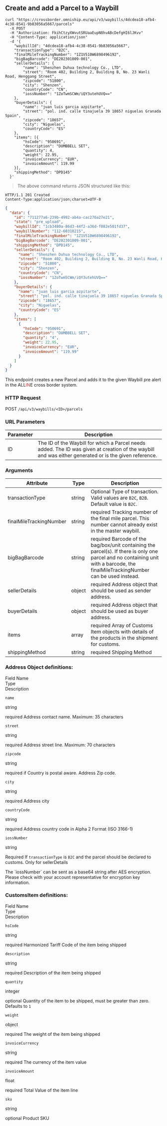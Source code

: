 ## Create and add a Parcel to a Waybill

```shell
curl "https://crossborder.omniship.eu/api/v3/waybills/4dcdea18-afb4-4c38-8541-9b83056a5667/parcels"
  -X POST
  -H "Authorization: FkihCtzyXWvutSRUaaEupN8hvABcDefgHI6lJKvv"
  -H "Content-Type: application/json"
  -d '{
	"waybillId": "4dcdea18-afb4-4c38-8541-9b83056a5667",
	"transactionType": "B2C",
	"finalMileTrackingNumber": "1Z1V510W6898496192",
	"bigBagBarcode": "DE202301009-001",
	"sellerDetails": {
		"name": "Shenzhen Duhua technology Co., LTD",
		"street": "Room 402, Building 2, Building B, No. 23 Wanli Road, Henggang Street",
		"zipcode": "51800",
		"city": "Shenzen",
		"countryCode": "CN",
		"iossNumber": "1ZoTwmSCWm/iQY3utehUVQ=="
	},
	"buyerDetails": {
		"name": "juan luis garcia azpitarte",
		"street": "pol. ind. calle tinajuela 39 18657 niguelas Granada Spain",
		"zipcode": "18657",
		"city": "Niguelas",
		"countryCode": "ES"
	},
	"items": [{
		"hsCode": "950691",
		"description": "DUMBBELL SET",
		"quantity": 4,
		"weight": 22.95,
		"invoiceCurrency": "EUR",
		"invoiceAmount": 119.99
	}],
	"shippingMethod": "DPD145"
  }'
```

> The above command returns JSON structured like this:

```
HTTP/1.1 201 Created
Content-Type:application/json;charset=UTF-8
```

```json
{
  "data": {
    "id": "711277a6-239b-4992-ab4a-cac276a27e21",
    "state": "pre_upload",
    "waybillId": "1cb3480a-86d3-44f2-a36d-f082e501fd37",
    "waybillNumber": "112-60318215",
    "finalMileTrackingNumber": "1Z1V510W6898496192",
    "bigBagBarcode": "DE202301009-001",
    "shippingMethod": "DPD145",
    "sellerDetails": {
      "name": "Shenzhen Duhua technology Co., LTD",
      "street": "Room 402, Building 2, Building B, No. 23 Wanli Road, Henggang Street",
      "zipcode": "51800",
      "city": "Shenzen",
      "countryCode": "CN",
      "iossNumber": "1ZoTwmSCWm/iQY3utehUVQ=="
    },
    "buyerDetails": {
      "name": "juan luis garcia azpitarte",
      "street": "pol. ind. calle tinajuela 39 18657 niguelas Granada Spain",
      "zipcode": "18657",
      "city": "Niguelas",
      "countryCode": "ES"
    },
    "items": [
      {
        "hsCode": "950691",
        "description": "DUMBBELL SET",
        "quantity": "4",
        "weight": 22.95,
        "invoiceCurrency": "EUR",
        "invoiceAmount": "119.99"
      }
    ]
  }
}
```

This endpoint creates a new Parcel and adds it to the given Waybill pre alert in the <span class="font-weight: bold">ALL<span style="color: #d83636;">IN</span>E</span> cross border system. 

### HTTP Request

<span class="http-verb post">POST</span> `/api/v3/waybills/<ID>/parcels`

### URL Parameters

| Parameter | Description                                                                                                                                                                                                   |
|-----------|---------------------------------------------------------------------------------------------------------------------------------------------------------------------------------------------------------------|
| ID        | The ID of the <span class="object">Waybill</span> for which a <span class="object">Parcel</span> needs added. The ID was given at creation of the waybill and was either generated or is the given reference. |

### Arguments

| Attribute               | Type                             | Description                                                                                                                                                                                                      |
|-------------------------|----------------------------------|------------------------------------------------------------------------------------------------------------------------------------------------------------------------------------------------------------------|
| transactionType         | <span class="type">string</span> | <span class="optional">Optional</span> Type of transaction. Valid values are `B2C`, `B2B`. Default value is `B2C`.                                                                                               |
| finalMileTrackingNumber | <span class="type">string</span> | <span class="required">required</span> Tracking number of the final mile parcel. This number cannot already exist in the master waybill.                                                                         | 
| bigBagBarcode           | <span class="type">string</span> | <span class="required">required</span> Barcode of the bag/box/unit containing the parcel(s). If there is only one parcel and no containing unit with a barcode, the finalMileTrackingNumber can be used instead. |
| sellerDetails           | <span class="type">object</span> | <span class="required">required</span> <span class="object">Address</span> object that should be used as sender address.                                                                                         |
| buyerDetails            | <span class="type">object</span> | <span class="required">required</span> <span class="object">Address</span> object that should be used as buyer address.                                                                                          |
| items                   | <span class="type">array</span>  | <span class="required">required</span> Array of <span class="object">Customs Item</span> objects with details of the products in the shipment for customs.                                                       |
| shippingMethod          | <span class="type">string</span> | <span class="required">required</span> Shipping Method                                                                                                                                                           |

### Address Object definitions:

<div class="magic-block-parameters">
	<div class="block-parameters-table">
		<div class="table">
			<div class="tr">
				<div class="th" style="min-width: 120px;">Field Name</div>
				<div class="th">Type</div>
				<div class="th">Description</div>
			</div>
			<div class="tr">
				<div class="td"><p><code>name</code></p></div>
				<div class="td"><p><span>string</span></p></div>
				<div class="td"><p><span class="required">required</span> Address contact name. Maximum: 35 characters </p></div>
			</div>
			<div class="tr">
				<div class="td"><p><code>street</code></p></div>
				<div class="td"><p><span>string</span></p></div>
				<div class="td"><p><span class="required">required</span> Address street line. Maximum: 70 characters </p></div>
			</div>
			<div class="tr">
				<div class="td"><p><code>zipcode</code></p></div>
				<div class="td"><p><span>string</span></p></div>
				<div class="td"><p><span class="required_if">required if</span> Country is postal aware. Address Zip code. </p></div>
			</div>
			<div class="tr">
				<div class="td"><p><code>city</code></p></div>
				<div class="td"><p><span>string</span></p></div>
				<div class="td"><p><span class="required">required</span> Address city</p></div>
			</div>
			<div class="tr">
				<div class="td"><p><code>countryCode</code></p></div>
				<div class="td"><p><span>string</span></p></div>
				<div class="td"><p><span class="required">required</span> Address country code in Alpha 2 Format  (ISO 3166-1)</p></div>
			</div>
      <div class="tr">
				<div class="td"><p><code>iossNumber</code></p></div>
				<div class="td"><p><span>string</span></p></div>
				<div class="td"><p><span class="required_if">Required If</span> <code>transactionType</code> is <code>B2C</code> and the parcel should be declared to customs. Only for sellerDetails</p></div>
			</div>
		</div>
	</div>
</div>

<aside class="notice">
  The `iossNumber` can be sent as a base64 string after AES encryption. Please check with your account representative for encryption key information.
</aside>


### CustomsItem definitions:

<div class="magic-block-parameters">
	<div class="block-parameters-table">
		<div class="table">
			<div class="tr">
				<div class="th" style="min-width: 120px;">Field Name</div>
				<div class="th">Type</div>
				<div class="th">Description</div>
			</div>
      <div class="tr">
				<div class="td"><p><code>hsCode</code></p></div>
				<div class="td"><p><span>string</span></p></div>
				<div class="td"><p><span class="required">required</span> Harmonized Tariff Code of the item being shipped</p></div>
			</div>
			<div class="tr">
				<div class="td"><p><code>description</code></p></div>
				<div class="td"><p><span>string</span></p></div>
				<div class="td"><p><span class="required">required</span> Description of the item being shipped</p></div>
			</div>
			<div class="tr">
				<div class="td"><p><code>quantity</code></p></div>
				<div class="td"><p><span>integer</span></p></div>
				<div class="td"><p><span class="optional">optional</span> Quantity of the item to be shipped, must be greater than zero. Defaults to <code>1</code></p></div>
			</div>
      <div class="tr">
				<div class="td"><p><code>weight</code></p></div>
				<div class="td"><p><span>object</span></p></div>
				<div class="td"><p><span class="required">required</span> The weight of the item being shipped</p></div>
			</div>
      <div class="tr">
				<div class="td"><p><code>invoiceCurrency</code></p></div>
				<div class="td"><p><span>string</span></p></div>
				<div class="td"><p><span class="required">required</span> The currency of the item value</p></div>
			</div>
			<div class="tr">
				<div class="td"><p><code>invoiceAmount</code></p></div>
				<div class="td"><p><span>float</span></p></div>
				<div class="td"><p><span class="required">required</span> Total Value of the item line</p></div>
			</div>
      <div class="tr">
				<div class="td"><p><code>sku</code></p></div>
				<div class="td"><p><span>string</span></p></div>
				<div class="td"><p><span class="optional">optional</span> Product SKU </p></div>
			</div>
		</div>
	</div>
</div>
